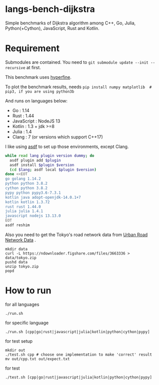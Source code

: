 # langs-bench-dijkstra
Simple benchmarks of Dijkstra algorithm among C++, Go, Julia, Python(+Cython), JavaScript, Rust and Kotlin.

# Requirement

Submodules are contained.
You need to `git submodule update --init --recursive` at first.

This benchmark uses [hyperfine](https://github.com/sharkdp/hyperfine).

To plot the benchmark results, needs `pip install numpy matplotlib  # pip3, if you are using python3b`

And runs on languages below:
- Go : 1.14
- Rust : 1.44
- JavaScript : NodeJS 13 
- Kotlin : 1.3 + jdk >=8
- Julia : 1.4
- Clang : 7 (or versions which support C++17)

I like using [asdf](https://asdf-vm.com/#/) to set up those environments, except Clang.

```setup.sh
while read lang plugin version dummy; do
  asdf plugin add $plugin
  asdf install $plugin $version
  (cd $lang; asdf local $plugin $version)
done <<EOT
go golang 1.14.2
python python 3.8.2
cython python 3.8.2
pypy python pypy3.6-7.3.1
kotlin java adopt-openjdk-14.0.1+7
kotlin kotlin 1.3.72
rust rust 1.44.0
julia julia 1.4.1
javascript nodejs 13.13.0
EOT
asdf reshim
```

Also you need to get the Tokyo's road network data from [Urban Road Network Data](https://figshare.com/articles/Urban_Road_Network_Data/2061897) .
```
mkdir data
curl -L https://ndownloader.figshare.com/files/3663336 > data/tokyo.zip
pushd data
unzip tokyo.zip
popd
```

# How to run

for all languages
```
./run.sh
```

for specific language
```
./run.sh [cpp|go|rust|javascript|julia|kotlin|python|cython|pypy]
```

for test setup
```
mkdir out
./test.sh cpp # choose one implementation to make 'correct' result
mv out/cpp.txt out/expect.txt
```

for test
```
./test.sh [cpp|go|rust|javascript|julia|kotlin|python|cython|pypy]
```
